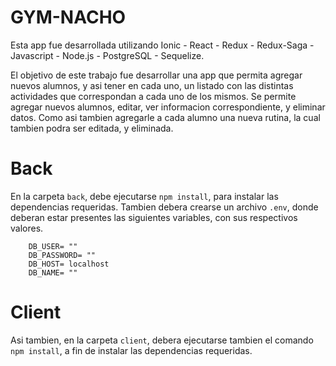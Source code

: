# GYM-NACHO

Esta app fue desarrollada utilizando Ionic - React - Redux - Redux-Saga - Javascript - Node.js - PostgreSQL - Sequelize.

El objetivo de este trabajo fue desarrollar una app que permita agregar nuevos alumnos, y asi tener en cada uno, un listado
con las distintas actividades que correspondan a cada uno de los mismos. 
Se permite agregar nuevos alumnos, editar, ver informacion correspondiente, y eliminar datos. Como asi tambien agregarle a 
cada alumno una nueva rutina, la cual tambien podra ser editada, y eliminada. 


# Back

En la carpeta `back`, debe ejecutarse `npm install`, para instalar las dependencias requeridas. 
Tambien debera crearse un archivo `.env`, donde deberan estar presentes las siguientes variables, 
con sus respectivos valores. 

```
    DB_USER= ""
    DB_PASSWORD= ""
    DB_HOST= localhost
    DB_NAME= ""

```

# Client

Asi tambien, en la carpeta `client`, debera ejecutarse tambien el comando `npm install`, a fin de instalar 
las dependencias requeridas. 
